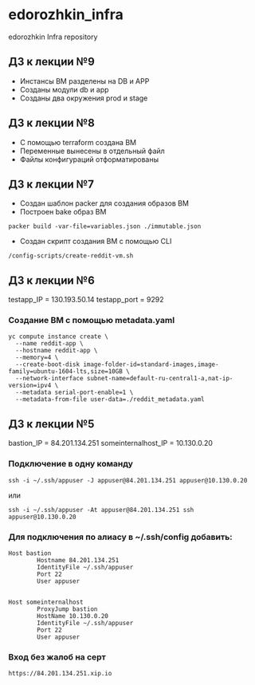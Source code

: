 # edorozhkin_infra
edorozhkin Infra repository

## ДЗ к лекции №9

- Инстансы ВМ разделены на DB и APP
- Созданы модули db и app
- Созданы два окружения prod и stage

## ДЗ к лекции №8

- С помощью terraform создана ВМ
- Переменные вынесены в отдельный файл
- Файлы конфигураций отформатированы


## ДЗ к лекции №7

- Создан шаблон  packer для создания образов ВМ
- Построен bake образ ВМ
```
packer build -var-file=variables.json ./immutable.json
```
- Создан скрипт создания ВМ c помощью CLI
```
/config-scripts/create-reddit-vm.sh
```

## ДЗ к лекции №6

testapp_IP = 130.193.50.14
testapp_port = 9292

### Создание ВМ с помощью metadata.yaml

```
yc compute instance create \
  --name reddit-app \
  --hostname reddit-app \
  --memory=4 \
  --create-boot-disk image-folder-id=standard-images,image-family=ubuntu-1604-lts,size=10GB \
  --network-interface subnet-name=default-ru-central1-a,nat-ip-version=ipv4 \
  --metadata serial-port-enable=1 \
  --metadata-from-file user-data=./reddit_metadata.yaml
```

## ДЗ к лекции №5

bastion_IP = 84.201.134.251
someinternalhost_IP = 10.130.0.20

### Подключение в одну команду
```
ssh -i ~/.ssh/appuser -J appuser@84.201.134.251 appuser@10.130.0.20
```
или
```
ssh -i ~/.ssh/appuser -At appuser@84.201.134.251 ssh appuser@10.130.0.20
```

### Для подключения по алиасу в ~/.ssh/config добавить:
```
Host bastion
        Hostname 84.201.134.251
        IdentityFile ~/.ssh/appuser
        Port 22
        User appuser


Host someinternalhost
        ProxyJump bastion
        HostName 10.130.0.20
        IdentityFile ~/.ssh/appuser
        Port 22
        User appuser
```

### Вход без жалоб на серт

```
https://84.201.134.251.xip.io
```


